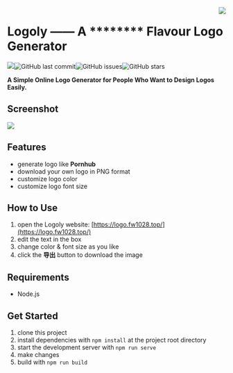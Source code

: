 <img align="right" src="https://postimg.aliavv.com/mbp/adpsj.png"/>

# Logoly —— A ******** Flavour Logo Generator

![](https://img.shields.io/badge/Deployed%20on-Vercel-9cf)![GitHub last commit](https://img.shields.io/github/last-commit/FW27623/logoly.svg)![GitHub issues](https://img.shields.io/github/issues/FW27623/logoly.svg)![GitHub stars](https://img.shields.io/github/stars/FW27623/logoly.svg?style=social)

**A Simple Online Logo Generator for People Who Want to Design Logos Easily.**

## Screenshot

![](https://i.loli.net/2019/03/24/5c96e02e97aff.png)

## Features

- generate logo like **Pornhub**
- download your own logo in PNG format
- customize logo color
- customize logo font size

## How to Use

1. open the Logoly website: [https://logo.fw1028.top/](https://logo.fw1028.top/)
2. edit the text in the box
3. change color & font size as you like
4. click the **导出** button to download the image

## Requirements

- Node.js

## Get Started

1. clone this project
2. install dependencies with `npm install` at the project root directory
3. start the development server with `npm run serve`
4. make changes
5. build with `npm run build`
